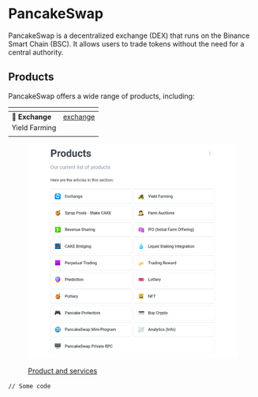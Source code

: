 # PancakeSwap

PancakeSwap is a decentralized exchange (DEX) that runs on the Binance Smart Chain (BSC). It allows users to trade tokens without the need for a central authority.

## Products <a href="#products-and-services" id="products-and-services"></a>

PancakeSwap offers a wide range of products, including:

<table data-card-size="large" data-view="cards"><thead><tr><th></th><th data-hidden data-card-target data-type="content-ref"></th></tr></thead><tbody><tr><td><strong>🔄 Exchange</strong></td><td><a href="product/exchange/">exchange</a></td></tr><tr><td>Yield Farming</td><td></td></tr><tr><td></td><td></td></tr></tbody></table>

<figure><img src=".gitbook/assets/pancakeswap-products.png" alt=""><figcaption><p><a href="https://docs.pancakeswap.finance/products">Product and services</a></p></figcaption></figure>

```
// Some code
```
